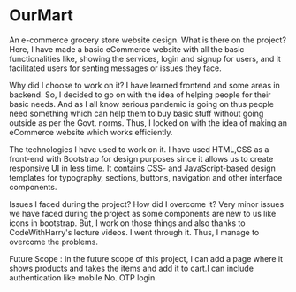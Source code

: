 # OurMart
An e-commerce grocery store website design.
What is there on the project? 
Here, I have made a basic eCommerce website with all the basic functionalities like, showing the services, login and signup for users, and it facilitated users for senting messages or issues they face.

Why did I choose to work on it? 
 I have learned frontend and some areas in backend. So, I decided to go on with the idea of helping people for their basic needs. And as I all know serious pandemic is going on thus people need something which can help them to buy basic stuff without going outside as per the Govt. norms. Thus, I locked on with the idea of making an eCommerce website which works efficiently. 

The technologies I have used to work on it. 
 I have used HTML,CSS as a front-end with Bootstrap for design purposes since it allows us to create responsive UI in less time. It contains CSS- and JavaScript-based design templates for typography, sections, buttons, navigation and other interface components. 

Issues I faced during the project? How did I overcome it? 
Very minor issues we have faced during the project as some components are new to us like icons in bootstrap. But, I work on those things and also thanks to CodeWithHarry's lecture videos. I went through it. Thus, I manage to overcome the problems.

Future Scope :
 In the future scope of this project, I can add a page where it shows products and takes the items and add it to cart.I can include authentication like mobile No. OTP login.
